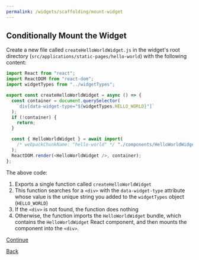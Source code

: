 ```yaml
---
permalink: /widgets/scaffolding/mount-widget
---
```


## Conditionally Mount the Widget

Create a new file called `createHelloWorldWidget.js` in the widget's root directory (`src/applications/static-pages/hello-world`) with the following content:

```javascript
import React from "react";
import ReactDOM from "react-dom";
import widgetTypes from "../widgetTypes";

export const createHelloWorldWidget = async () => {
  const container = document.querySelector(
    `div[data-widget-type="${widgetTypes.HELLO_WORLD}"]`
  );
  if (!container) {
    return;
  }

  const { HelloWorldWidget } = await import(
    /* webpackChunkName: "hello-world" */ "./components/HelloWorldWidget"
  );
  ReactDOM.render(<HelloWorldWidget />, container);
};
```

The above code:

1.  Exports a single function called `createHelloWorldWidget`
2.  This function searches for a `<div>` with the `data-widget-type` attribute whose value is the unique string you added to the `widgetTypes` object (`HELLO_WORLD`)
3.  If the `<div>` is not found, the function does nothing
4.  Otherwise, the function imports the `HelloWorldWidget` bundle, which contains the `HelloWorldWidget` React component, and then mounts the component into the `<div>`.

[Continue](./8_CREATE_WIDGET.md)

[Back](./6_CREATE_COMPONENT.md)
